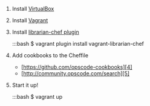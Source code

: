 1. Install [VirtualBox][1]
2. Install [Vagrant][2]
3. Install [librarian-chef plugin][3]

    :::bash
        $ vagrant plugin install vagrant-librarian-chef

4. Add cookbooks to the Cheffile
    * [https://github.com/opscode-cookbooks][4]
    * [http://community.opscode.com/search][5]

5. Start it up!

    :::bash
        $ vagrant up


[1]: https://www.virtualbox.org/wiki/Downloads
[2]: http://downloads.vagrantup.com/
[3]: https://github.com/jimmycuadra/vagrant-librarian-chef
[4]: https://github.com/opscode-cookbooks
[5]: http://community.opscode.com/search
